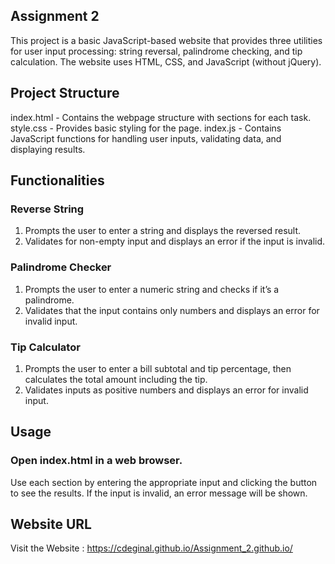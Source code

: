 ## Assignment 2
This project is a basic JavaScript-based website that provides three utilities for user input processing: string reversal, palindrome checking, and tip calculation. The website uses HTML, CSS, and JavaScript (without jQuery).

## Project Structure
index.html - Contains the webpage structure with sections for each task.
style.css - Provides basic styling for the page.
index.js - Contains JavaScript functions for handling user inputs, validating data, and displaying results.

## Functionalities
### Reverse String
1) Prompts the user to enter a string and displays the reversed result.
2) Validates for non-empty input and displays an error if the input is invalid.

### Palindrome Checker
1) Prompts the user to enter a numeric string and checks if it’s a palindrome.
2) Validates that the input contains only numbers and displays an error for invalid input.

### Tip Calculator
1) Prompts the user to enter a bill subtotal and tip percentage, then calculates the total amount including the tip.
2) Validates inputs as positive numbers and displays an error for invalid input.

## Usage
### Open index.html in a web browser.
Use each section by entering the appropriate input and clicking the button to see the results.
If the input is invalid, an error message will be shown.

## Website URL
Visit the Website : https://cdeginal.github.io/Assignment_2.github.io/

